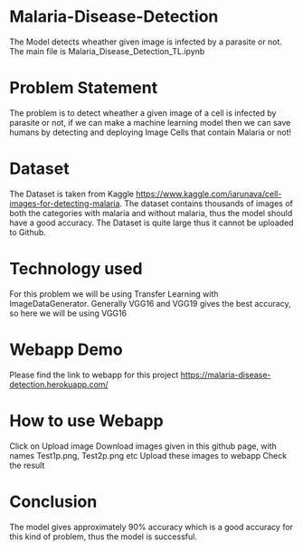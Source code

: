 # Malaria-Disease-Detection
The Model detects wheather given image is infected by a parasite or not.
The main file is Malaria_Disease_Detection_TL.ipynb

# Problem Statement

The problem is to detect wheather a given image of a cell is infected by parasite or not, if we can make a machine learning model then we can save humans by detecting and deploying Image Cells that contain Malaria or not!

# Dataset

The Dataset is taken from Kaggle https://www.kaggle.com/iarunava/cell-images-for-detecting-malaria. The dataset contains thousands of images of both the categories with malaria and without malaria, thus the model should have a good accuracy.
The Dataset is quite large thus it cannot be uploaded to Github.

# Technology used

For this problem we will be using Transfer Learning with ImageDataGenerator. Generally VGG16 and VGG19 gives the best accuracy, so here we will be using VGG16

# Webapp Demo

Please find the link to webapp for this project https://malaria-disease-detection.herokuapp.com/

# How to use Webapp

Click on Upload image
Download images given in this github page, with names Test1p.png, Test2p.png etc
Upload these images to webapp
Check the result

# Conclusion

The model gives approximately 90% accuracy which is a good accuracy for this kind of problem, thus the model is successful.

